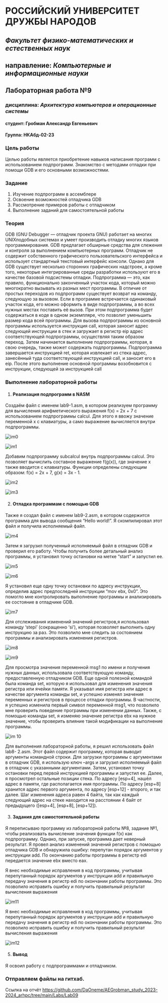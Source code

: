 # РОССИЙСКИЙ УНИВЕРСИТЕТ ДРУЖБЫ НАРОДОВ

## _Факультет физико-математических и естественных наук_ 
## направление: _Компьютерные и информационные науки_









## Лабораторная работа №9

### дисциплина: *Архитектура компьютеров и операционные системы*



#### студент:     Гробман Александр Евгеньевич
#### Группа:     НКАбд-02-23

### Цель работы 

Целью работы является приобретение навыков написания программ с использованием подпрограмм. Знакомство с методами отладки при помощи GDB и его
основными возможностями.


### Задание 

1. Изучение подпрограмм в ассемблере
2. Освоение возможностей отладчика GDB
3. Рассмотрение примеров работы с отладчиком
4. Выполнение заданий для самостоятельной работы



### Теория

GDB (GNU Debugger — отладчик проекта GNU) работает на многих UNIXподобных системах и умеет производить отладку многих языков программирования. GDB предлагает обширные средства для слежения и контроля за
выполнением компьютерных программ. Отладчик не содержит собственного
графического пользовательского интерфейса и использует стандартный текстовый интерфейс консоли. Однако для GDB существует несколько сторонних
графических надстроек, а кроме того, некоторые интегрированные среды
разработки используют его в качестве базовой подсистемы отладки.
Подпрограмма — это, как правило, функционально законченный участок кода, который можно многократно вызывать из разных мест программы. В отличие от простых переходов из подпрограмм существует возврат на команду, следующую за вызовом. Если в программе встречается одинаковый участок кода,
его можно оформить в виде подпрограммы, а во всех нужных местах поставить
её вызов. При этом подпрограмма будет содержаться в коде в одном экземпляре, что позволит уменьшить размер кода всей программы.
Для вызова подпрограммы из основной программы используется инструкция
call, которая заносит адрес следующей инструкции в стек и загружает в регистр
eip адрес соответствующей подпрограммы, осуществляя таким образом переход. Затем начинается выполнение подпрограммы, которая, в свою очередь,
также может содержать подпрограммы.
Подпрограмма завершается инструкцией ret, которая извлекает из стека адрес, занесённый туда соответствующей инструкцией call, и заносит его в eip. После этого выполнение основной программы возобновится с инструкции, следующей за инструкцией call



### Выполнение лабораторной работы

1. #### Реализация подпрограмм в NASM

Создаём файл с именем lab9-1.asm, в котором реализуем программу для вычисления арифметического выражения f(x) = 2x + 7 с использованием подпрограммы calcul. Для этого я ввожу значение переменной x с клавиатуры, а само выражение вычисляется внутри подпрограммы.


![im0](https://github.com/DaOneme/AEGrobman_study_2023-2024_arhpc/blob/main/Labs/Lab09/resourses/image/image0.png?raw=true)

![im1](https://github.com/DaOneme/AEGrobman_study_2023-2024_arhpc/blob/main/Labs/Lab09/resourses/image/image1.png?raw=true)





Добавим подпрограмму subcalcul внутрь подпрограммы calcul. Это позволяет вычислить составное выражение f(g(x)), где значение x также вводится с клавиатуры. Функции определены следующим образом: f(x) = 2x + 7, g(x) = 3x - 1.


![im2](https://github.com/DaOneme/AEGrobman_study_2023-2024_arhpc/blob/main/Labs/Lab09/resourses/image/image2.png?raw=true)


![im3](https://github.com/DaOneme/AEGrobman_study_2023-2024_arhpc/blob/main/Labs/Lab09/resourses/image/image3.png?raw=true)



2. #### Отладка программам с помощью GDB

Также я создал файл с именем lab9-2.asm, в котором содержится программа
для вывода сообщения “Hello world!”. Я скомпилировал этот файл и получила
исполняемый файл. 

![im4](https://github.com/DaOneme/AEGrobman_study_2023-2024_arhpc/blob/main/Labs/Lab09/resourses/image/image4.png?raw=true)


Затем я загрузил полученный исполняемый файл в отладчик GDB и проверил его работу. Чтобы получить более детальный анализ программы, я установил точку остановки на
метке “start” и запустил ее.

![im5](https://github.com/DaOneme/AEGrobman_study_2023-2024_arhpc/blob/main/Labs/Lab09/resourses/image/image5.png?raw=true)


![im6](https://github.com/DaOneme/AEGrobman_study_2023-2024_arhpc/blob/main/Labs/Lab09/resourses/image/image6.png?raw=true)


Я установил еще одну точку остановки по адресу инструкции, определив адрес предпоследней инструкции “mov ebx, 0x0”. Это помогло мне контролировать выполнение программы и анализировать ее состояние в отладчике GDB.


![im7](https://github.com/DaOneme/AEGrobman_study_2023-2024_arhpc/blob/main/Labs/Lab09/resourses/image/image7.png?raw=true)


Для отслеживания изменений значений регистров,я использовал команду ‘stepi’ (сокращенно ‘si’), которая позволяет выполнить одну инструкцию за раз. Это позволило мне следить за состоянием программы и анализировать изменения регистров.

![im8](https://github.com/DaOneme/AEGrobman_study_2023-2024_arhpc/blob/main/Labs/Lab09/resourses/image/image8.png?raw=true)


![im9](https://github.com/DaOneme/AEGrobman_study_2023-2024_arhpc/blob/main/Labs/Lab09/resourses/image/image9.png?raw=true)



Для просмотра значения переменной msg1 по имени и получения нужных
данных, использовала соответствующую команду, предоставленную отладчиком GDB.
Еще одной полезной командой была команда set, которую я использовал для
изменения значения регистра или ячейки памяти. Я указывал имя регистра
или адрес в качестве аргумента команды set, и успешно изменял значения переменных и регистров в процессе отладки программы.
В частности, я успешно изменила первый символ переменной msg1, что позволило мне проверить поведение программы при изменении данных.
Также, с помощью команды set, я изменяю значение регистра ebx на нужное
значение, чтобы проверить влияние такой модификации на выполнение программы.

![im 10](https://github.com/DaOneme/AEGrobman_study_2023-2024_arhpc/blob/main/Labs/Lab09/resourses/image/image10.png?raw=true)


Для выполнения лабораторной работы, я решил использовать файл lab8-
2.asm. Этот файл содержит программу, которая выводит аргументы командной строки.
Для загрузки программы с аргументами в отладчик GDB, я использую ключ
–args и загрузил исполняемый файл в отладчик с указанными аргументами. Затем, установил точку остановки перед первой инструкцией программы и запустил ее.
Далее, я просмотрел остальные позиции стека. По адресу [esp+4], нашёл адрес в памяти, где располагается имя программы. По адресу [esp+8] хранится адрес первого аргумента, по адресу [esp+12] - второго, и так далее. Шаг изменения
адреса равен 4 байта, так как каждый следующий адрес на стеке находится на
расстоянии 4 байт от предыдущего ([esp+4], [esp+8], [esp+12]).


3. #### Задания для самостоятельной работы

Я переписываю программу из лабораторной работы №8, задание №1, чтобы реализовать вычисление значения функции f(x) как подпрограмму.
Однако, при запуске, программа дает неверный результат.
Я провел анализ изменений значений регистров с помощью отладчика GDB
и обнаружила ошибку: перепутан порядок аргументов у инструкции add. По окончанию работы программы в регистр edi передается значение ebx вместо eax.


Я внес необходимые исправления в код программы, учитывая перепутанный порядок аргументов у инструкции add и правильную передачу значения в
регистр edi по окончании работы программы. Это позволило исправить ошибку
и получить правильный результат вычисления выражения

![im11](https://github.com/DaOneme/AEGrobman_study_2023-2024_arhpc/blob/main/Labs/Lab09/resourses/image/image11.png?raw=true)


Я внес необходимые исправления в код программы, учитывая перепутанный порядок аргументов у инструкции add и правильную передачу значения в
регистр edi по окончании работы программы. Это позволило исправить ошибку
и получить правильный результат вычисления выражения

![im12](https://github.com/DaOneme/AEGrobman_study_2023-2024_arhpc/blob/main/Labs/Lab09/resourses/image/image12.png?raw=true)





5. #### Вывод

Я освоил работy с подпрограммами и отладчиком.


### Отправляем файлы на гитхаб.

Ссылка на отчёт <https://github.com/DaOneme/AEGrobman_study_2023-2024_arhpc/tree/main/Labs/Lab09>










